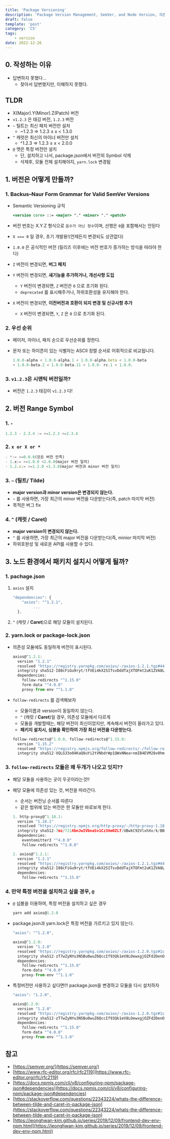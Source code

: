 ```yaml
---
title: 'Package Versioning'
description: 'Package Version Management, SemVer, and Node Version, 의존성 모듈'
draft: false
template: 'post'
category: 'CS'
tags:
    - version
date: 2022-12-26
---
```


## 0. 작성하는 이유

-   답변하지 못했다…
    -   찾아서 답변했지만, 이해하지 못했다.

## TLDR

-   X(Major).Y(Minor).Z(Patch) 버전
-   `v1.2.3` 은 태깅 버전, `1.2.3` 버전
-   `~` 틸트는 최신 패치 버전만 설처
    -   ~1.2.3 ⇒ 1.2.3 ≤ x < 1.3.0
-   `^` 캐럿은 최신의 마이너 버전만 설치
    -   ^1.2.3 ⇒ 1.2.3 ≤ x < 2.0.0
-   `@` 앳은 특정 버전만 설치
    -   단, 설치하고 나서, package.json에서 버전외 Symbol 삭제
    -   삭제후, 모듈 전체 설치해야지, `yarn.lock` 변경됨

## 1. 버전은 어떻게 만들까?

### 1. **Backus–Naur Form Grammar for Valid SemVer Versions**

-   Semantic Versioning 규칙

    ```jsx
    <version core> ::= <major> "." <minor> "." <patch>
    ```

-   버전 번호는 X.Y.Z 형식으로 `음수가 아닌 정수`이며, 선행은 `0`을 포함해서는 안된다
-   `X === 0` 일 경우, 초기 개발용!(언제든지 변경되도 상관없다)
-   `1.0.0` 은 공식적인 버전 (릴리즈 이후에는 버전 번호가 증가하는 방식을 따라야 한다)
-   `Z` 버전이 변경되면, **버그 패치**
-   `Y` 버전이 변경되면, **새기능을 추가하거나, 개선사항 도입**
    -   `Y` 버전이 변경되면, `Z` 버전은 `0` 으로 초기화 된다.
    -   `deprecated` 를 표시해주거나, 하위호환성을 유지해야 한다.
-   `X` 버전이 변경되면, **이전버전과 호환이 되지 변경 및 신규사항 추가**
    -   `X` 버전이 변경되면, `Y`, `Z` 은 `0` 으로 초기화 된다.

### 2. 우선 순위

-   메이저, 마이너, 패치 순으로 우선순위를 정한다.
-   문자 또는 하이픈이 있는 식별자는 ASCII 정렬 순서로 어휘적으로 비교됩니다.

    ```jsx
    1.0.0-alpha < 1.0.0-alpha.1 < 1.0.0-alpha.beta < 1.0.0-beta
    < 1.0.0-beta.2 < 1.0.0-beta.11 < 1.0.0- rc.1 < 1.0.0.
    ```

### 3. `v1.2.3`은 시맨틱 버전일까?

-   버전은 `1.2.3` 태깅이 `v1.2.3` 다!

## 2. 버전 Range Symbol

### 1. `-`

```jsx
1.2.3 - 2.3.4 := >=1.2.3 <=2.3.4
```

### 2. `x or X or *`

```jsx
- *:= >=0.0.0(모든 버전 만족)
- 1.x:= >=1.0.0 <2.0.0(major 버전 일치)
- 1.2.x:= >=1.2.0 <1.3.0(major 버전과 minor 버전 일치)
```

### 3. `~` (틸트/ **Tilde**)

-   **major version과 minor version은 변경되지 않는다.**
-   `~` 를 사용하면, 가장 최근의 minor 버전을 다운받는다(즉, patch 마지막 버전)
-   목적은 버그 fix

### 4. `^` (캐럿 / **Caret**)

-   **major version이 변경되지 않는다.**
-   `^` 를 사용하면, 가장 최근의 major 버전을 다운받는다(즉, minior 마지막 버전)
-   하위호완성 및 새로운 API를 사용할 수 있다.

## 3. 노드 환경에서 패키치 설치시 어떻게 될까?

### 1. pachage.json

1. `axios` 설치

    ```jsx
    "dependencies": {
        "axios": "^1.2.1",
    		 ...
      },
    ```

2. `^` (캐럿 / **Caret**)으로 해당 모듈이 설치된다.

### 2. yarn.lock or package-lock.json

-   의존성 모듈에도 동일하게 버전이 표시된다.

    ```jsx
    axios@^1.2.1:
      version "1.2.1"
      resolved "https://registry.yarnpkg.com/axios/-/axios-1.2.1.tgz#44cf04a3c9f0c2252ebd85975361c026cb9f864a"
      integrity sha512-I88cFiGu9ryt/tfVEi4kX2SITsvDddTajXTOFmt2uK1ZVA8LytjtdeyefdQWEf5PU8w+4SSJDoYnggflB5tW4A==
      dependencies:
        follow-redirects "^1.15.0"
        form-data "^4.0.0"
        proxy-from-env "^1.1.0"
    ```

-   `follow-redirects` 를 검색해보자

    -   모듈이름과 version이 동일하지 않는다.
    -   `^` (캐럿 / **Caret**)일 경우, 의존성 모듈에서 다르게
    -   모듈을 개발할때는, 해당 버전이 최신이었지만, 계속해서 버전이 올라가고 있다.
    -   **패키지 설치시, 심볼을 확인하여 가장 최신 버전을 다운받는다.**

    ```jsx
    follow-redirects@^1.0.0, follow-redirects@^1.15.0:
      version "1.15.2"
      resolved "https://registry.npmjs.org/follow-redirects/-/follow-redirects-1.15.2.tgz"
      integrity sha512-VQLG33o04KaQ8uYi2tVNbdrWp1QWxNNea+nmIB4EVM28v0hmP17z7aG1+wAkNzVq4KeXTq3221ye5qTJP91JwA==
    ```

### 3. `follow-redirects` 모듈은 왜 두개가 나오고 잇지??

-   해당 모듈을 사용하는 곳이 두곳이라는것!!
-   해당 모듈에 의존성 있는 것, 버전을 따라간다.

    -   순서는 버전닝 순서를 따른다
    -   같은 범위에 있는 버전은 한 모듈만 바로보게 한다.

    ```jsx
    1. http-proxy@^1.18.1:
      version "1.18.1"
      resolved "https://registry.npmjs.org/http-proxy/-/http-proxy-1.18.1.tgz"
      integrity sha512-7mz/721AbnJwIVbnaSv1Cz3Am0ZLT/UBwkC92VlxhXv/k/BBQfM2fXElQNC27BVGr0uwUpplYPQM9LnaBMR5NQ==
      dependencies:
        eventemitter3 "^4.0.0"
        follow-redirects "^1.0.0"

    2. axios@^1.2.1:
      version "1.2.1"
      resolved "https://registry.yarnpkg.com/axios/-/axios-1.2.1.tgz#44cf04a3c9f0c2252ebd85975361c026cb9f864a"
      integrity sha512-I88cFiGu9ryt/tfVEi4kX2SITsvDddTajXTOFmt2uK1ZVA8LytjtdeyefdQWEf5PU8w+4SSJDoYnggflB5tW4A==
      dependencies:
        follow-redirects "^1.15.0"
    ```

### 4. 만약 특정 버전을 설치하고 싶을 경우, `@`

-   `@` 심볼을 이용하여, 특정 버전을 설치하고 싶은 경우

    ```jsx
    yarn add axios@1.2.0
    ```

-   package.json과 yarn.lock은 특정 버전을 가르키고 있지 않는다.

    ```jsx
    "axios": "^1.2.0",

    axios@^1.2.0:
      version "1.2.0"
      resolved "https://registry.yarnpkg.com/axios/-/axios-1.2.0.tgz#1cb65bd75162c70e9f8d118a905126c4a201d383"
      integrity sha512-zT7wZyNYu3N5Bu0wuZ6QccIf93Qk1eV8LOewxgjOZFd2DenOs98cJ7+Y6703d0wkaXGY6/nZd4EweJaHz9uzQw==
      dependencies:
        follow-redirects "^1.15.0"
        form-data "^4.0.0"
        proxy-from-env "^1.1.0"
    ```

-   특정버전만 사용하고 싶다면!!! package.json을 변경하고 모듈을 다시 설치하자

    ```jsx
    "axios": "1.2.0",

    axios@1.2.0:
      version "1.2.0"
      resolved "https://registry.yarnpkg.com/axios/-/axios-1.2.0.tgz#1cb65bd75162c70e9f8d118a905126c4a201d383"
      integrity sha512-zT7wZyNYu3N5Bu0wuZ6QccIf93Qk1eV8LOewxgjOZFd2DenOs98cJ7+Y6703d0wkaXGY6/nZd4EweJaHz9uzQw==
      dependencies:
        follow-redirects "^1.15.0"
        form-data "^4.0.0"
        proxy-from-env "^1.1.0"

    ```

## 참고

-   [https://semver.org/](https://semver.org/)
-   [https://www.rfc-editor.org/rfc/rfc2119](https://www.rfc-editor.org/rfc/rfc2119)
-   [https://docs.npmjs.com/cli/v8/configuring-npm/package-json#dependencies](https://docs.npmjs.com/cli/v8/configuring-npm/package-json#dependencies)
-   [https://stackoverflow.com/questions/22343224/whats-the-difference-between-tilde-and-caret-in-package-json](https://stackoverflow.com/questions/22343224/whats-the-difference-between-tilde-and-caret-in-package-json)
-   [https://jeonghwan-kim.github.io/series/2019/12/09/frontend-dev-env-npm.html](https://jeonghwan-kim.github.io/series/2019/12/09/frontend-dev-env-npm.html)
